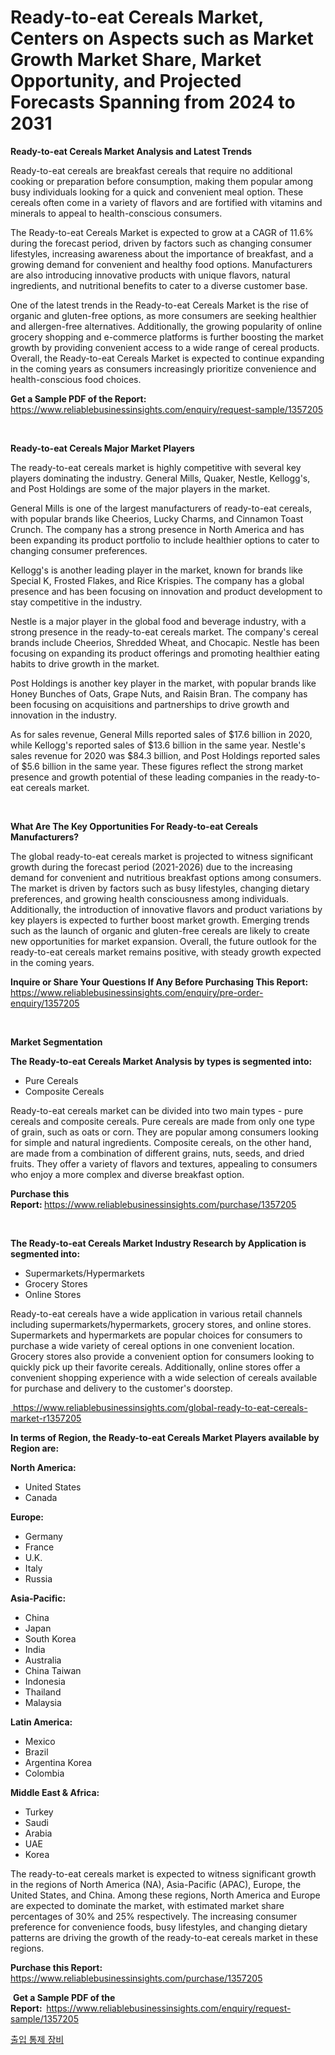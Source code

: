 <p><h1>Ready-to-eat Cereals Market, Centers on Aspects such as Market Growth Market Share, Market Opportunity, and Projected Forecasts Spanning from 2024 to 2031</h1></p><p><strong>Ready-to-eat Cereals Market Analysis and Latest Trends</strong></p>
<p><p>Ready-to-eat cereals are breakfast cereals that require no additional cooking or preparation before consumption, making them popular among busy individuals looking for a quick and convenient meal option. These cereals often come in a variety of flavors and are fortified with vitamins and minerals to appeal to health-conscious consumers.</p><p>The Ready-to-eat Cereals Market is expected to grow at a CAGR of 11.6% during the forecast period, driven by factors such as changing consumer lifestyles, increasing awareness about the importance of breakfast, and a growing demand for convenient and healthy food options. Manufacturers are also introducing innovative products with unique flavors, natural ingredients, and nutritional benefits to cater to a diverse customer base.</p><p>One of the latest trends in the Ready-to-eat Cereals Market is the rise of organic and gluten-free options, as more consumers are seeking healthier and allergen-free alternatives. Additionally, the growing popularity of online grocery shopping and e-commerce platforms is further boosting the market growth by providing convenient access to a wide range of cereal products. Overall, the Ready-to-eat Cereals Market is expected to continue expanding in the coming years as consumers increasingly prioritize convenience and health-conscious food choices.</p></p>
<p><strong>Get a Sample PDF of the Report:&nbsp;</strong> <a href="https://www.reliablebusinessinsights.com/enquiry/request-sample/1357205">https://www.reliablebusinessinsights.com/enquiry/request-sample/1357205</a></p>
<p>&nbsp;</p>
<p><strong>Ready-to-eat Cereals Major Market Players</strong></p>
<p><p>The ready-to-eat cereals market is highly competitive with several key players dominating the industry. General Mills, Quaker, Nestle, Kellogg's, and Post Holdings are some of the major players in the market.</p><p>General Mills is one of the largest manufacturers of ready-to-eat cereals, with popular brands like Cheerios, Lucky Charms, and Cinnamon Toast Crunch. The company has a strong presence in North America and has been expanding its product portfolio to include healthier options to cater to changing consumer preferences.</p><p>Kellogg's is another leading player in the market, known for brands like Special K, Frosted Flakes, and Rice Krispies. The company has a global presence and has been focusing on innovation and product development to stay competitive in the industry.</p><p>Nestle is a major player in the global food and beverage industry, with a strong presence in the ready-to-eat cereals market. The company's cereal brands include Cheerios, Shredded Wheat, and Chocapic. Nestle has been focusing on expanding its product offerings and promoting healthier eating habits to drive growth in the market.</p><p>Post Holdings is another key player in the market, with popular brands like Honey Bunches of Oats, Grape Nuts, and Raisin Bran. The company has been focusing on acquisitions and partnerships to drive growth and innovation in the industry.</p><p>As for sales revenue, General Mills reported sales of $17.6 billion in 2020, while Kellogg's reported sales of $13.6 billion in the same year. Nestle's sales revenue for 2020 was $84.3 billion, and Post Holdings reported sales of $5.6 billion in the same year. These figures reflect the strong market presence and growth potential of these leading companies in the ready-to-eat cereals market.</p></p>
<p>&nbsp;</p>
<p><strong>What Are The Key Opportunities For Ready-to-eat Cereals Manufacturers?</strong></p>
<p><p>The global ready-to-eat cereals market is projected to witness significant growth during the forecast period (2021-2026) due to the increasing demand for convenient and nutritious breakfast options among consumers. The market is driven by factors such as busy lifestyles, changing dietary preferences, and growing health consciousness among individuals. Additionally, the introduction of innovative flavors and product variations by key players is expected to further boost market growth. Emerging trends such as the launch of organic and gluten-free cereals are likely to create new opportunities for market expansion. Overall, the future outlook for the ready-to-eat cereals market remains positive, with steady growth expected in the coming years.</p></p>
<p><strong>Inquire or Share Your Questions If Any Before Purchasing This Report:</strong> <a href="https://www.reliablebusinessinsights.com/enquiry/pre-order-enquiry/1357205">https://www.reliablebusinessinsights.com/enquiry/pre-order-enquiry/1357205</a></p>
<p>&nbsp;</p>
<p><strong>Market Segmentation</strong></p>
<p><strong>The Ready-to-eat Cereals Market Analysis by types is segmented into:</strong></p>
<p><ul><li>Pure Cereals</li><li>Composite Cereals</li></ul></p>
<p><p>Ready-to-eat cereals market can be divided into two main types - pure cereals and composite cereals. Pure cereals are made from only one type of grain, such as oats or corn. They are popular among consumers looking for simple and natural ingredients. Composite cereals, on the other hand, are made from a combination of different grains, nuts, seeds, and dried fruits. They offer a variety of flavors and textures, appealing to consumers who enjoy a more complex and diverse breakfast option.</p></p>
<p><strong>Purchase this Report:&nbsp;</strong><a href="https://www.reliablebusinessinsights.com/purchase/1357205">https://www.reliablebusinessinsights.com/purchase/1357205</a></p>
<p>&nbsp;</p>
<p><strong>The Ready-to-eat Cereals Market Industry Research by Application is segmented into:</strong></p>
<p><ul><li>Supermarkets/Hypermarkets</li><li>Grocery Stores</li><li>Online Stores</li></ul></p>
<p><p>Ready-to-eat cereals have a wide application in various retail channels including supermarkets/hypermarkets, grocery stores, and online stores. Supermarkets and hypermarkets are popular choices for consumers to purchase a wide variety of cereal options in one convenient location. Grocery stores also provide a convenient option for consumers looking to quickly pick up their favorite cereals. Additionally, online stores offer a convenient shopping experience with a wide selection of cereals available for purchase and delivery to the customer's doorstep.</p></p>
<p><a href="https://www.reliablebusinessinsights.com/global-ready-to-eat-cereals-market-r1357205">&nbsp;https://www.reliablebusinessinsights.com/global-ready-to-eat-cereals-market-r1357205</a></p>
<p><strong>In terms of Region, the Ready-to-eat Cereals Market Players available by Region are:</strong></p>
<p>
    <p> <strong> North America: </strong>
        <ul>
            <li>United States</li>
            <li>Canada</li>
        </ul>
        </p> 
    <p> <strong> Europe: </strong>
        <ul>
            <li>Germany</li>
            <li>France</li>
            <li>U.K.</li>
            <li>Italy</li>
            <li>Russia</li>
        </ul>
        </p> 
    <p> <strong> Asia-Pacific: </strong>
        <ul>
            <li>China</li>
            <li>Japan</li>
            <li>South Korea</li>
            <li>India</li>
            <li>Australia</li>
            <li>China Taiwan</li>
            <li>Indonesia</li>
            <li>Thailand</li>
            <li>Malaysia</li>
        </ul>
        </p> 
    <p> <strong> Latin America: </strong>
        <ul>
            <li>Mexico</li>
            <li>Brazil</li>
            <li>Argentina Korea</li>
            <li>Colombia</li>
        </ul>
        </p> 
    <p> <strong> Middle East & Africa: </strong>
        <ul>
            <li>Turkey</li>
            <li>Saudi</li>
            <li>Arabia</li>
            <li>UAE</li>
            <li>Korea</li>
        </ul>
    </p>
    </p>
<p><p>The ready-to-eat cereals market is expected to witness significant growth in the regions of North America (NA), Asia-Pacific (APAC), Europe, the United States, and China. Among these regions, North America and Europe are expected to dominate the market, with estimated market share percentages of 30% and 25% respectively. The increasing consumer preference for convenience foods, busy lifestyles, and changing dietary patterns are driving the growth of the ready-to-eat cereals market in these regions.</p></p>
<p><strong>Purchase this Report: </strong><a href="https://www.reliablebusinessinsights.com/purchase/1357205">https://www.reliablebusinessinsights.com/purchase/1357205</a></p>
<p>&nbsp;<strong>Get a Sample PDF of the Report:&nbsp;&nbsp;</strong><a href="https://www.reliablebusinessinsights.com/enquiry/request-sample/1357205">https://www.reliablebusinessinsights.com/enquiry/request-sample/1357205</a></p>
<p><strong></strong></p>
<p><p><a href="https://github.com/lzuwsfreyoq70/Market-Research-Report-List-3/blob/main/138416843106.md">출입 통제 장비</a></p></p>